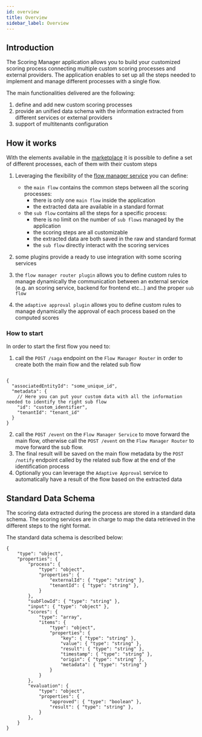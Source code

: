 ```yaml
---
id: overview
title: Overview
sidebar_label: Overview
---
```


<!--
WARNING: this file was automatically generated by Mia-Platform Doc Aggregator.
DO NOT MODIFY IT BY HAND.
Instead, modify the source file and run the aggregator to regenerate this file.
-->

## Introduction

The Scoring Manager application allows you to build your customized scoring process connecting multiple custom scoring processes and external providers. The application enables to set up all the steps needed to implement and manage different processes with a single flow. 

The main functionalities delivered are the following:
1. define and add new custom scoring processes
2. provide an unified data schema with the information extracted from different services or external providers
3. support of multitenants configuration

## How it works

With the elements available in the [marketplace](/marketplace/overview_marketplace.md) it is possible to define a set of different processes, each of them with their custom steps
1. Leveraging the flexibility of the [flow manager service](/runtime_suite/flow-manager-service/10_overview.md) you can define:
    - the `main flow` contains the common steps between all the scoring processes:
        - there is only one `main flow` inside the application
        - the extracted data are available in a standard format
    - the `sub flow` contains all the steps for a specific process:
        - there is no limit on the number of `sub flows` managed by the application
        - the scoring steps are all customizable
        - the extracted data are both saved in the raw and standard format
        - the `sub flow` directly interact with the scoring services

2. some plugins provide a ready to use integration with some scoring services
3. the `flow manager router plugin` allows you to define custom rules to manage dynamically the communication between an external service (e.g. an scoring service, backend for frontend etc...) and the proper `sub flow`
4. the `adaptive approval plugin` allows you to define custom rules to manage dynamically the approval of each process based on the computed scores

### How to start

In order to start the first flow you need to:
1. call the `POST /saga` endpoint on the `Flow Manager Router` in order to create both the main flow and the related sub flow
```jsonc

{
  "associatedEntityId": "some_unique_id",
  "metadata": {
    // Here you can put your custom data with all the information needed to identify the right sub flow
    "id": "custom_identifier",
    "tenantId": "tenant_id"
  }
}

```
2. call the `POST /event` on the `Flow Manager Service` to move forward the main flow, otherwise call the `POST /event` on the `Flow Manager Router` to move forward the sub flow. 
3. The final result will be saved on the main flow metadata by the `POST /notify` endpoint called by the related sub flow at the end of the identification process
4. Optionally you can leverage the `Adaptive Approval` service to automatically have a result of the flow based on the extracted data

## Standard Data Schema

The scoring data extracted during the process are stored in a standard data schema.
The scoring services are in charge to map the data retrieved in the different steps to the right format. 

The standard data schema is described below:
```json5
{
    "type": "object",
    "properties": {
        "process": { 
            "type": "object",
            "properties": {
                "externalId": { "type": "string" },
                "tenantId": { "type": "string" },
            }
        },
        "subFlowId": { "type": "string" },
        "input": { "type": "object" },
        "scores": {
            "type": "array",
            "items": {
                "type": "object",
                "properties": {
                    "key": { "type": "string" },
                    "value": { "type": "string" },
                    "result": { "type": "string" },
                    "timestamp": { "type": "string" },
                    "origin": { "type": "string" },
                    "metadata": { "type": "string" }
                }
            }
        },
        "evaluation": { 
            "type": "object",
            "properties": {
                "approved": { "type": "boolean" },
                "result": { "type": "string" },
            }
        },
    }
}
```
